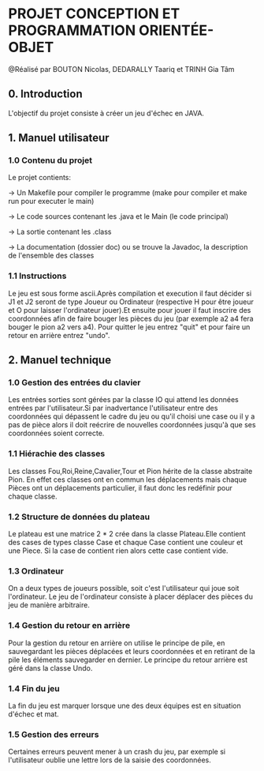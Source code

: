 # PROJET CONCEPTION ET PROGRAMMATION ORIENTÉE-OBJET

@Réalisé par BOUTON Nicolas, DEDARALLY Taariq et TRINH Gia Tâm

## 0. Introduction

L'objectif du projet consiste à créer un jeu d'échec en JAVA.

## 1. Manuel utilisateur
### 1.0 Contenu du projet
Le projet contients:

-> Un Makefile pour compiler le programme (make pour compiler et make run pour executer le main)

-> Le code sources contenant les .java et le Main (le code principal)

-> La sortie contenant les .class

-> La documentation (dossier doc) ou se trouve la Javadoc, la description de l'ensemble des classes

### 1.1 Instructions 
Le jeu est sous forme ascii.Après compilation et execution il faut décider si J1 et J2 seront de type Joueur ou Ordinateur (respective H pour être joueur et O pour laisser l'ordinateur jouer).Et ensuite pour jouer il faut inscrire des coordonnées  afin de faire bouger les pièces du jeu (par exemple a2 a4 fera bouger le pion a2 vers a4). Pour quitter le jeu entrez "quit" et pour faire un retour en arrière entrez "undo".

## 2. Manuel technique


### 1.0 Gestion des entrées du clavier
Les entrées sorties sont gérées par la classe IO qui attend les données entrées par l'utilisateur.Si par inadvertance l'utilisateur entre des coordonnées qui dépassent le cadre du jeu ou qu'il choisi une case ou il y a pas de pièce alors il doit reécrire de nouvelles coordonnées jusqu'à que ses coordonnées soient correcte.

### 1.1 Hiérachie des classes
Les classes Fou,Roi,Reine,Cavalier,Tour et Pion hérite de la classe abstraite Pion. En effet ces classes ont en commun les déplacements mais chaque Pièces ont un déplacements particulier, il faut donc les redéfinir pour chaque classe.

### 1.2 Structure de données du plateau
Le plateau est une matrice 2 * 2 crée dans la classe Plateau.Elle contient des cases de types classe Case et chaque Case contient une couleur et une Piece. Si la case de contient rien alors cette case contient vide.

### 1.3 Ordinateur
On a deux types de joueurs possible, soit c'est l'utilisateur qui joue soit l'ordinateur. Le jeu de l'ordinateur consiste à placer déplacer des pièces du jeu de manière arbitraire.

### 1.4 Gestion du retour en arrière
Pour la gestion du retour en arrière on utilise le principe de pile, en sauvegardant les pièces déplacées et leurs coordonnées et en retirant de la pile les éléments sauvegarder en dernier. Le principe du retour arrière est géré dans la classe Undo.

### 1.4 Fin du jeu
La fin du jeu est marquer lorsque une des deux équipes est en situation d'échec et mat.

### 1.5 Gestion des erreurs
Certaines erreurs peuvent mener à un crash du jeu, par exemple si l'utilisateur oublie une lettre lors de la saisie des coordonnées.

